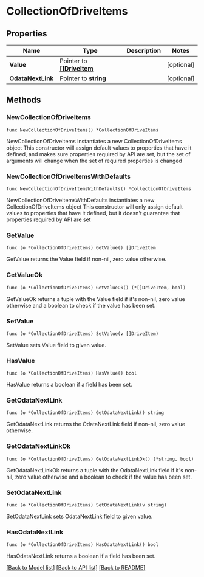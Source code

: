 # CollectionOfDriveItems

## Properties

Name | Type | Description | Notes
------------ | ------------- | ------------- | -------------
**Value** | Pointer to [**[]DriveItem**](DriveItem.md) |  | [optional] 
**OdataNextLink** | Pointer to **string** |  | [optional] 

## Methods

### NewCollectionOfDriveItems

`func NewCollectionOfDriveItems() *CollectionOfDriveItems`

NewCollectionOfDriveItems instantiates a new CollectionOfDriveItems object
This constructor will assign default values to properties that have it defined,
and makes sure properties required by API are set, but the set of arguments
will change when the set of required properties is changed

### NewCollectionOfDriveItemsWithDefaults

`func NewCollectionOfDriveItemsWithDefaults() *CollectionOfDriveItems`

NewCollectionOfDriveItemsWithDefaults instantiates a new CollectionOfDriveItems object
This constructor will only assign default values to properties that have it defined,
but it doesn't guarantee that properties required by API are set

### GetValue

`func (o *CollectionOfDriveItems) GetValue() []DriveItem`

GetValue returns the Value field if non-nil, zero value otherwise.

### GetValueOk

`func (o *CollectionOfDriveItems) GetValueOk() (*[]DriveItem, bool)`

GetValueOk returns a tuple with the Value field if it's non-nil, zero value otherwise
and a boolean to check if the value has been set.

### SetValue

`func (o *CollectionOfDriveItems) SetValue(v []DriveItem)`

SetValue sets Value field to given value.

### HasValue

`func (o *CollectionOfDriveItems) HasValue() bool`

HasValue returns a boolean if a field has been set.

### GetOdataNextLink

`func (o *CollectionOfDriveItems) GetOdataNextLink() string`

GetOdataNextLink returns the OdataNextLink field if non-nil, zero value otherwise.

### GetOdataNextLinkOk

`func (o *CollectionOfDriveItems) GetOdataNextLinkOk() (*string, bool)`

GetOdataNextLinkOk returns a tuple with the OdataNextLink field if it's non-nil, zero value otherwise
and a boolean to check if the value has been set.

### SetOdataNextLink

`func (o *CollectionOfDriveItems) SetOdataNextLink(v string)`

SetOdataNextLink sets OdataNextLink field to given value.

### HasOdataNextLink

`func (o *CollectionOfDriveItems) HasOdataNextLink() bool`

HasOdataNextLink returns a boolean if a field has been set.


[[Back to Model list]](../README.md#documentation-for-models) [[Back to API list]](../README.md#documentation-for-api-endpoints) [[Back to README]](../README.md)


